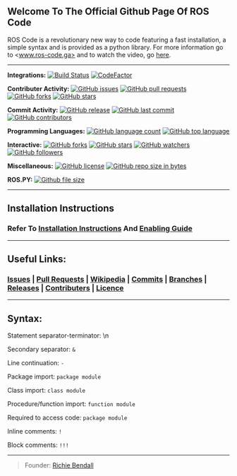 ## Welcome To The Official Github Page Of ROS Code
ROS Code is a revolutionary new way to code featuring a fast installation, a simple syntax and is provided as a python library. For more information go to <www.ros-code.ga> and to watch the video, go [here](https://www.ros-code.ga/Watch).
___

**Integrations:**
[![Build Status](https://travis-ci.org/Richienb/ROS-Code.svg?branch=master)](https://travis-ci.org/Richienb/ROS-Code) [![CodeFactor](https://www.codefactor.io/repository/github/richienb/ros-code/badge)](https://www.codefactor.io/repository/github/richienb/ros-code)

**Contributer Activity:**
[![GitHub issues](https://img.shields.io/github/issues/Richienb/ROS-Code.svg)](https://github.com/Richienb/ROS-Code/issues) [![GitHub pull requests](https://img.shields.io/github/issues-pr/Richienb/ROS-Code.svg)](https://github.com/Richienb/ROS-Code/pulls) [![GitHub forks](https://img.shields.io/github/forks/Richienb/ROS-Code.svg)](https://github.com/Richienb/ROS-Code/network) [![GitHub stars](https://img.shields.io/github/stars/Richienb/ROS-Code.svg)](https://github.com/Richienb/ROS-Code/stargazers)

**Commit Activity:**
[![GitHub release](https://img.shields.io/github/release/Richienb/ROS-Code.svg)](https://github.com/Richienb/ROS-Code/releases) [![GitHub last commit](https://img.shields.io/github/last-commit/Richienb/ROS-Code.svg)](https://github.com/Richienb/ROS-Code/commits/master) [![GitHub contributors](https://img.shields.io/github/contributors/Richienb/ROS-Code.svg)](https://github.com/Richienb/ROS-Code/graphs/contributors)

**Programming Languages:**
[![GitHub language count](https://img.shields.io/github/languages/count/Richienb/ROS-Code.svg)](https://github.com/Richienb/ROS-Code/search?l=Python) [![GitHub top language](https://img.shields.io/github/languages/top/Richienb/ROS-Code.svg)](https://github.com/Richienb/ROS-Code/search?l=Python)

**Interactive:**
[![GitHub forks](https://img.shields.io/github/forks/Richienb/ROS-Code.svg?style=social&label=Fork)]() [![GitHub stars](https://img.shields.io/github/stars/Richienb/ROS-Code.svg?style=social&label=Stars)]() [![GitHub watchers](https://img.shields.io/github/watchers/Richienb/ROS-Code.svg?style=social&label=Watch)]() [![GitHub followers](https://img.shields.io/github/followers/Richienb.svg?style=social&label=Follow)]()

**Miscellaneous:**
[![GitHub license](https://img.shields.io/github/license/Richienb/ROS-Code.svg)](https://github.com/Richienb/ROS-Code/blob/master/LICENSE) [![GitHub repo size in bytes](https://img.shields.io/github/repo-size/Richienb/ROS-Code.svg)](https://github.com/Richienb/ROS-Code)

**ROS.PY:**
[![Github file size](https://img.shields.io/github/size/Richienb/ROS-Code/ros.py.svg)](https://github.com/Richienb/ROS-Code/edit/master/ros.py)

___

## Installation Instructions
### Refer To [Installation Instructions](https://github.com/Richienb/ROS-Code/wiki/Installation) And [Enabling Guide](https://github.com/Richienb/ROS-Code/wiki/Enable)
___

## Useful Links:
### [Issues](https://github.com/richienb/ros-code/issues) | [Pull Requests](https://github.com/Richienb/ROS-Code/pulls) | [Wikipedia](https://github.com/Richienb/ROS-Code/wiki) | [Commits](https://github.com/Richienb/ROS-Code/commits) | [Branches](https://github.com/Richienb/ROS-Code/branches) | [Releases](https://github.com/Richienb/ROS-Code/releases) | [Contributers](https://github.com/Richienb/ROS-Code/graphs/contributors) | [Licence](https://github.com/Richienb/ROS-Code/blob/master/LICENSE)

___

## Syntax:

Statement separator-terminator: \n

Secondary separator: `&`

Line continuation: `-`

Package import: `package module`

Class import: `class module`

Procedure/function import: `function module`

Required to access code: `package module`

Inline comments: `!`

Block comments: `!!!`

___

> Founder: [Richie Bendall](https://www.richie-bendall.ml)
